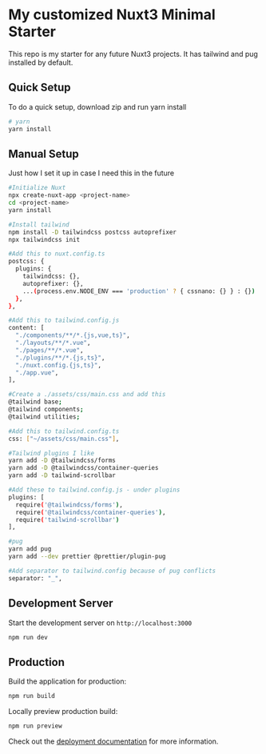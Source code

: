 # My customized Nuxt3 Minimal Starter

This repo is my starter for any future Nuxt3 projects. It has tailwind and pug installed by default.

## Quick Setup

To do a quick setup, download zip and run yarn install

```bash
# yarn
yarn install
```

## Manual Setup

Just how I set it up in case I need this in the future

```bash
#Initialize Nuxt
npx create-nuxt-app <project-name>
cd <project-name>
yarn install

#Install tailwind
npm install -D tailwindcss postcss autoprefixer
npx tailwindcss init

#Add this to nuxt.config.ts
postcss: {
  plugins: {
    tailwindcss: {},
    autoprefixer: {},
    ...(process.env.NODE_ENV === 'production' ? { cssnano: {} } : {})
  },
},

#Add this to tailwind.config.js
content: [
  "./components/**/*.{js,vue,ts}",
  "./layouts/**/*.vue",
  "./pages/**/*.vue",
  "./plugins/**/*.{js,ts}",
  "./nuxt.config.{js,ts}",
  "./app.vue",
],

#Create a ./assets/css/main.css and add this
@tailwind base;
@tailwind components;
@tailwind utilities;

#Add this to tailwind.config.ts
css: ["~/assets/css/main.css"],

#Tailwind plugins I like
yarn add -D @tailwindcss/forms
yarn add -D @tailwindcss/container-queries
yarn add -D tailwind-scrollbar

#Add these to tailwind.config.js - under plugins
plugins: [
  require('@tailwindcss/forms'),
  require('@tailwindcss/container-queries'),
  require('tailwind-scrollbar')
],

#pug
yarn add pug
yarn add --dev prettier @prettier/plugin-pug

#Add separator to tailwind.config because of pug conflicts
separator: "_",

```

## Development Server

Start the development server on `http://localhost:3000`

```bash
npm run dev
```

## Production

Build the application for production:

```bash
npm run build
```

Locally preview production build:

```bash
npm run preview
```

Check out the [deployment documentation](https://nuxt.com/docs/getting-started/deployment) for more information.
